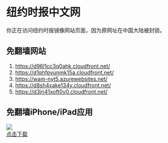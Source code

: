 <h1>纽约时报中文网</h1>
<p>你正在访问纽约时报镜像网站页面，因为原网址在中国大陆被封锁。</p>
<h2>免翻墙网站</h2>
<ol>
<li><a href="https://d96l1cc3q0ahk.cloudfront.net/" target="1">https://d96l1cc3q0ahk.cloudfront.net/</a></li>
<li><a href="https://d1qhfpvunmk15a.cloudfront.net/" target="2">https://d1qhfpvunmk15a.cloudfront.net/</a></li>
<li><a href="https://wam-nyt5.azurewebsites.net/" target="3">https://wam-nyt5.azurewebsites.net/</a></li>
<li><a href="https://d8sh4xake134y.cloudfront.net/" target="4">https://d8sh4xake134y.cloudfront.net/</a></li>
<li><a href="https://d3jri41xoft0v0.cloudfront.net/" target="5">https://d3jri41xoft0v0.cloudfront.net/</a></li>
</ol>
<h2>免翻墙iPhone/iPad应用</h2>
<p>
	<a href="https://itunes.apple.com/cn/app/niu-yue-shi-bao-zhong-wen-wang/id807498298?mt=8">
		<img src="icon175x175.jpeg" />
		<br/>点击下载
	</a>
</p>